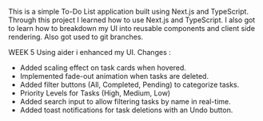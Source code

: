 This is a simple To-Do List application built using Next.js and TypeScript. Through this project I learned how to use Next.js and TypeScript. I also got to learn how to breakdown my UI into reusable components and client side rendering. Also got used to git branches.

WEEK 5
Using aider i enhanced my UI.
Changes :

- Added scaling effect on task cards when hovered.
- Implemented fade-out animation when tasks are deleted.
- Added filter buttons (All, Completed, Pending) to categorize tasks.
- Priority Levels for Tasks (High, Medium, Low)
- Added search input to allow filtering tasks by name in real-time.
- Added toast notifications for task deletions with an Undo button.

